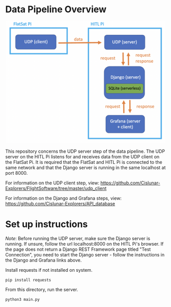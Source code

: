 # Data Pipeline Overview
<p align="center">
  <img src="/UDP_groundstation/media/schematic.png" width="500" title="hover text" alt="data pipeline schematic here">
</p>

This repository concerns the UDP server step of the data pipeline. The UDP server on the HITL Pi listens for and receives data from the UDP client on the FlatSat Pi. It is required that the FlatSat and HITL Pi is connected to the same network and that the Django server is running in the same localhost at port 8000.

For information on the UDP client step, view: https://github.com/Cislunar-Explorers/FlightSoftware/tree/master/udp_client

For information on the Django and Grafana steps, view: https://github.com/Cislunar-Explorers/API_database


# Set up instructions
<i>Note</i>: Before running the UDP server, make sure the Django server is running. If unsure, follow the url localhost:8000 on the HITL Pi's browser. If the page does not return a Django REST Framework page titled "Test Connection", you need to start the Django server - follow the instructions in the Django and Grafana links above. 

Install requests if not installed on system.
```
pip install requests
```

From this directory, run the server.
```
python3 main.py
```
